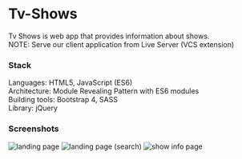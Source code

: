 # Tv-Shows
Tv Shows is web app that provides information about shows.<br/>
NOTE: Serve our client application from Live Server (VCS extension)

### Stack
Languages: HTML5, JavaScript (ES6)<br />
Architecture: Module Revealing Pattern with ES6 modules<br />
Building tools: Bootstrap 4, SASS <br />
Library: jQuery<br />

### Screenshots

![landing page](https://user-images.githubusercontent.com/38556448/54869460-d545cd00-4d98-11e9-8520-a86412fa0734.png)
![landing page (search)](https://user-images.githubusercontent.com/38556448/54869461-d971ea80-4d98-11e9-801b-92cb13780a3a.png)
![show info page](https://user-images.githubusercontent.com/38556448/54869483-2bb30b80-4d99-11e9-87a9-be79049cc5ff.png)





